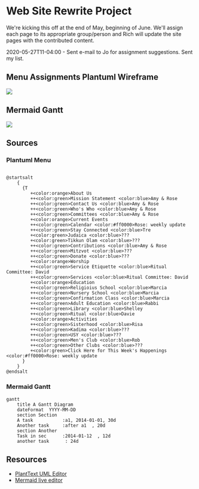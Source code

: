 # Web Site Rewrite Project

We're kicking this off at the end of May, beginning of June. We'll assign each page to its appropriate group/person and Rich will update the site pages with the contributed content.

2020-05-27T11-04:00 - Sent e-mail to Jo for assignment suggestions. Sent my list.

## Menu Assignments Plantuml Wireframe

![](https://www.plantuml.com/plantuml/svg/dLLDRzim3BttLmWOi1rssJaOaWPkWA9TLY1EKUmeoqnCH9OoYlBW3Vlle_CnnEtKsjE1Dc2-H_BHfAu3Q-AWBLyfERyELfxhqukSZv-DjvucdhJRmdHU-CZgCLmud3ss1E2cImm1lLCvQuOQ7AlJvy96WTUjUgzMFa2I8FEEjUbYZ4K-LVv3K6B7XwnhP0OO4B8lHnQ9kXeNZTYqA9csu4fDP_ftcyqdETEEUw9-0Enig-A-5CcI729egqGS1uQXx2MwfdzaU4JTnLAZqJttsMoMSb_ZRXUTUh2wVWNoic64HMHf--YUBP5_Dfu71xlnJaHwkvnJVvuyXGhtQL616ZIW5epV8_0pvXLor5Rz_JqcwaOtMBx55aQIz5DUbD7eJijac1LOtAB765HkAkzjBzvIaq6T17-D583Q_q1AdpT8zI4tbLaTmXZql8nMvkHSN5yYNHIOH7x1WhHaV8d8Ax0MshH4Hz4l8PtgwK6U6yO66I4zn3a61XBLocVz3UcgxtM9zMlJrtT_pByDzbs2assNsLZqq_554lB05T014eOkXCoYsQbR850RJsfTeMnOsLSI-bRlz-3GRSFmjVRxwcYlPHrsryuV)


## Mermaid Gantt



[![](https://mermaid.ink/img/eyJjb2RlIjoiZ2FudHRcbiAgICB0aXRsZSBBIEdhbnR0IERpYWdyYW1cbiAgICBkYXRlRm9ybWF0ICBZWVlZLU1NLUREXG4gICAgc2VjdGlvbiBTZWN0aW9uXG4gICAgQSB0YXNrICAgICAgICAgICA6YTEsIDIwMTQtMDEtMDEsIDMwZFxuICAgIEFub3RoZXIgdGFzayAgICAgOmFmdGVyIGExICAsIDIwZFxuICAgIHNlY3Rpb24gQW5vdGhlclxuICAgIFRhc2sgaW4gc2VjICAgICAgOjIwMTQtMDEtMTIgICwgMTJkXG4gICAgYW5vdGhlciB0YXNrICAgICAgOiAyNGQiLCJtZXJtYWlkIjp7InRoZW1lIjoiZGVmYXVsdCJ9LCJ1cGRhdGVFZGl0b3IiOmZhbHNlfQ)](https://mermaid-js.github.io/mermaid-live-editor/#/edit/eyJjb2RlIjoiZ2FudHRcbiAgICB0aXRsZSBBIEdhbnR0IERpYWdyYW1cbiAgICBkYXRlRm9ybWF0ICBZWVlZLU1NLUREXG4gICAgc2VjdGlvbiBTZWN0aW9uXG4gICAgQSB0YXNrICAgICAgICAgICA6YTEsIDIwMTQtMDEtMDEsIDMwZFxuICAgIEFub3RoZXIgdGFzayAgICAgOmFmdGVyIGExICAsIDIwZFxuICAgIHNlY3Rpb24gQW5vdGhlclxuICAgIFRhc2sgaW4gc2VjICAgICAgOjIwMTQtMDEtMTIgICwgMTJkXG4gICAgYW5vdGhlciB0YXNrICAgICAgOiAyNGQiLCJtZXJtYWlkIjp7InRoZW1lIjoiZGVmYXVsdCJ9LCJ1cGRhdGVFZGl0b3IiOmZhbHNlfQ)


## Sources

### Plantuml Menu

```plantuml

@startsalt
    {
      {T
         +<color:orange>About Us
         ++<color:green>Mission Statement <color:blue>Amy & Rose
         ++<color:green>Contact Us <color:blue>Amy & Rose
         ++<color:green>Who's Who <color:blue>Amy & Rose
         ++<color:green>Committees <color:blue>Amy & Rose
         +<color:orange>Current Events
         ++<color:green>Calendar <color:#ff0000>Rose: weekly update
         ++<color:green>Stay Connected <color:blue>Tre
         +<color:green>Judaica <color:blue>???
         +<color:green>Tikkun Olam <color:blue>???
         ++<color:green>Contributions <color:blue>Amy & Rose
         ++<color:green>Mitzvot <color:blue>???
         ++<color:green>Donate <color:blue>???
         +<color:orange>Worship
         ++<color:green>Service Etiquette <color:blue>Ritual Committee: David
         ++<color:green>Services <color:blue>Ritual Committee: David
         +<color:orange>Education
         ++<color:green>Religioius School <color:blue>Marcia
         ++<color:green>Nursery School <color:blue>Marcia
         ++<color:green>Confirmation Class <color:blue>Marcia
         ++<color:green>Adult Education <color:blue>Rabbi
         ++<color:green>Library <color:blue>Shelley
         ++<color:green>Ritual <color:blue>Davie
         +<color:orange>Activities
         ++<color:green>Sisterhood <color:blue>Risa
         ++<color:green>Kadima <color:blue>???
         ++<color:green>USY <color:blue>???
         ++<color:green>Men's Club <color:blue>Rob
         ++<color:green>Other Clubs <color:blue>???
         +<color:green>Click Here for This Week's Happenings <color:#ff0000>Rose: weekly update
      }
    }
@endsalt

```
### Mermaid Gantt

```mermaid
gantt
    title A Gantt Diagram
    dateFormat  YYYY-MM-DD
    section Section
    A task           :a1, 2014-01-01, 30d
    Another task     :after a1  , 20d
    section Another
    Task in sec      :2014-01-12  , 12d
    another task      : 24d
```

## Resources

* [PlantText UML Editor](https://www.planttext.com/)
* [Mermaid live editor](https://mermaid-js.github.io/mermaid-live-editor/#/edit/eyJjb2RlIjoiZ2FudHRcbiAgICB0aXRsZSBBIEdhbnR0IERpYWdyYW1cbiAgICBkYXRlRm9ybWF0ICBZWVlZLU1NLUREXG4gICAgc2VjdGlvbiBTZWN0aW9uXG4gICAgQSB0YXNrICAgICAgICAgICA6YTEsIDIwMTQtMDEtMDEsIDMwZFxuICAgIEFub3RoZXIgdGFzayAgICAgOmFmdGVyIGExICAsIDIwZFxuICAgIHNlY3Rpb24gQW5vdGhlclxuICAgIFRhc2sgaW4gc2VjICAgICAgOjIwMTQtMDEtMTIgICwgMTJkXG4gICAgYW5vdGhlciB0YXNrICAgICAgOiAyNGQiLCJtZXJtYWlkIjp7InRoZW1lIjoiZGVmYXVsdCJ9fQ)